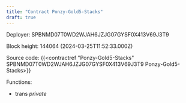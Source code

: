 ```yaml
---
title: "Contract Ponzy-Gold5-Stacks"
draft: true
---
```

Deployer: SPBNMD07T0WD2WJAH6JZJG07GYSF0X413V69J3T9


 



Block height: 144064 (2024-03-25T11:52:33.000Z)

Source code: {{<contractref "Ponzy-Gold5-Stacks" SPBNMD07T0WD2WJAH6JZJG07GYSF0X413V69J3T9 Ponzy-Gold5-Stacks>}}

Functions:

* trans _private_
